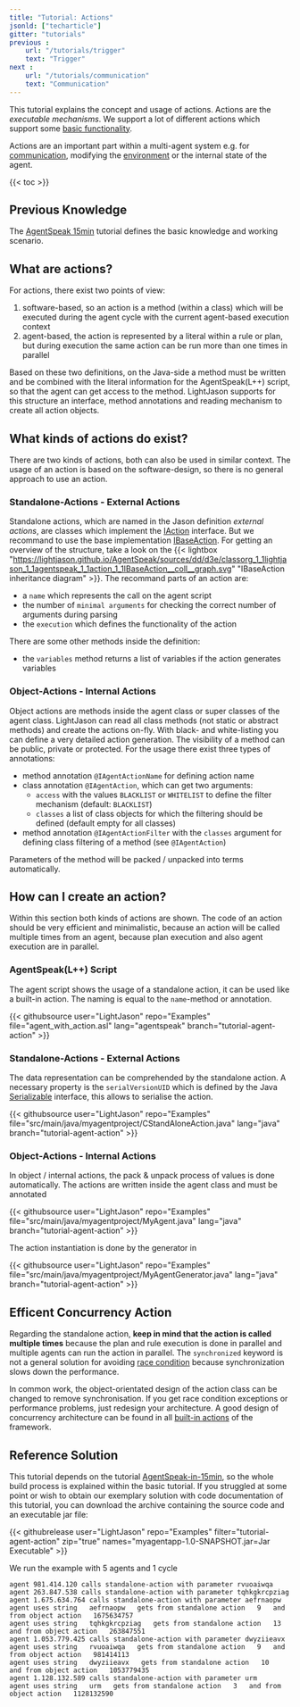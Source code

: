 ```yaml
---
title: "Tutorial: Actions"
jsonld: ["techarticle"]
gitter: "tutorials"
previous :
    url: "/tutorials/trigger"
    text: "Trigger" 
next :
    url: "/tutorials/communication"
    text: "Communication"
---
```


This tutorial explains the concept and usage of actions. Actions are the _executable mechanisms_. We support a lot of different actions which support some [basic functionality](/knowledgebase/builtinactions). 
<!--more-->

Actions are an important part within a multi-agent system e.g. for [communication](/tutorials/communication), modifying the [environment](/tutorials/environment) or the internal state of the agent.

{{< toc >}}

## Previous Knowledge

The [AgentSpeak 15min](/tutorials/agentspeak-in-fifteen-minutes/) tutorial defines the basic knowledge and working scenario.

## What are actions?

For actions, there exist two points of view:

1. software-based, so an action is a method (within a class) which will be executed during the agent cycle with the current agent-based execution context
2. agent-based, the action is represented by a literal within a rule or plan, but during execution the same action can be run more than one times in parallel

Based on these two definitions, on the Java-side a method must be written and be combined with the literal information for the AgentSpeak(L++) script, so that the agent can get access to the method. LightJason supports for this structure an interface, method annotations and reading mechanism to create all action objects.



## What kinds of actions do exist?

There are two kinds of actions, both can also be used in similar context. The usage of an action is based on the software-design, so there is no general approach to use an action.

### Standalone-Actions - External Actions

Standalone actions, which are named in the Jason definition _external actions_, are classes which implement the [IAction](https://lightjason.github.io/AgentSpeak/sources/dc/d53/interfaceorg_1_1lightjason_1_1agentspeak_1_1action_1_1IAction.html) interface. But we recommand to use the base implementation [IBaseAction](http://lightjason.github.io/AgentSpeak/sources/da/d94/classorg_1_1lightjason_1_1agentspeak_1_1action_1_1IBaseAction.htm). For getting an overview of the structure, take a look on the {{< lightbox "https://lightjason.github.io/AgentSpeak/sources/dd/d3e/classorg_1_1lightjason_1_1agentspeak_1_1action_1_1IBaseAction__coll__graph.svg" "IBaseAction inheritance diagram" >}}. The recommand parts of an action are:

* a ```name``` which represents the call on the agent script
* the number of ```minimal arguments``` for checking the correct number of arguments during parsing
* the ```execution``` which defines the functionality of the action

There are some other methods inside the definition:

* the ```variables``` method returns a list of variables if the action generates variables

### Object-Actions - Internal Actions

Object actions are methods inside the agent class or super classes of the agent class. LightJason can read all class methods (not static or abstract methods) and create the actions on-fly. With black- and white-listing you can define a very detailed action generation. The visibility of a method can be public, private or protected.
For the usage there exist three types of annotations:

* method annotation ```@IAgentActionName``` for defining action name
* class annotation ```@IAgentAction```, which can get two arguments:
    * ```access``` with the values ```BLACKLIST``` or ```WHITELIST``` to define the filter mechanism (default: ```BLACKLIST```)
    * ```classes``` a list of class objects for which the filtering should be defined (default empty for all classes)
* method annotation ```@IAgentActionFilter``` with the ```classes``` argument for defining class filtering of a method (see ```@IAgentAction```)

Parameters of the method will be packed / unpacked into terms automatically.




## How can I create an action?

Within this section both kinds of actions are shown. The code of an action should be very efficient and minimalistic, because an action will be called multiple times from an agent, because plan execution and also agent execution are in parallel.

### AgentSpeak(L++) Script

The agent script shows the usage of a standalone action, it can be used like a built-in action. The naming is equal to the ```name```-method or annotation.

<!-- htmlmin:ignore -->
{{< githubsource user="LightJason" repo="Examples" file="agent_with_action.asl" lang="agentspeak" branch="tutorial-agent-action" >}}
<!-- htmlmin:ignore -->

### Standalone-Actions - External Actions

The data representation can be comprehended by the standalone action. A necessary property is the ```serialVersionUID``` which is defined by the Java [Serializable](https://docs.oracle.com/javase/9/docs/api/java/io/Serializable.html) interface, this allows to serialise the action.

<!-- htmlmin:ignore -->
{{< githubsource user="LightJason" repo="Examples" file="src/main/java/myagentproject/CStandAloneAction.java" lang="java" branch="tutorial-agent-action" >}}
<!-- htmlmin:ignore -->


### Object-Actions - Internal Actions

In object / internal actions, the pack & unpack process of values is done automatically. The actions are written inside the agent class and must be annotated

<!-- htmlmin:ignore -->
{{< githubsource user="LightJason" repo="Examples" file="src/main/java/myagentproject/MyAgent.java" lang="java" branch="tutorial-agent-action" >}}
<!-- htmlmin:ignore -->

The action instantiation is done by the generator in

<!-- htmlmin:ignore -->
{{< githubsource user="LightJason" repo="Examples" file="src/main/java/myagentproject/MyAgentGenerator.java" lang="java" branch="tutorial-agent-action" >}}
<!-- htmlmin:ignore -->


## Efficent Concurrency Action

Regarding the standalone action, __keep in mind that the action is called multiple times__ because the plan and rule execution is done in parallel and multiple agents can run the action in parallel. The ```synchronized``` keyword is not a general solution for avoiding [race condition](https://en.wikipedia.org/wiki/Race_condition) because synchronization slows down the performance.

In common work, the object-orientated design of the action class can be changed to remove synchronisation. If you get race condition exceptions or performance problems, just redesign your architecture. A good design of concurrency architecture can be found in all [built-in actions](http://lightjason.github.io/AgentSpeak/sources/d7/d4b/namespaceorg_1_1lightjason_1_1agentspeak_1_1action_1_1builtin.htm) of the framework.

## Reference Solution

This tutorial depends on the tutorial [AgentSpeak-in-15min](/tutorials/agentspeak-in-fifteen-minutes), so the whole build process is explained within the basic tutorial. If you struggled at some point or wish to obtain our exemplary solution with code documentation of this tutorial, you can download the archive containing the source code and an executable jar file:

{{< githubrelease user="LightJason" repo="Examples" filter="tutorial-agent-action" zip="true" names="myagentapp-1.0-SNAPSHOT.jar=Jar Executable" >}}

We run the example with 5 agents and 1 cycle

```commandline
agent 981.414.120 calls standalone-action with parameter rvuoaiwqa
agent 263.847.538 calls standalone-action with parameter tqhkgkrcpziag
agent 1.675.634.764 calls standalone-action with parameter aefrnaopw
agent uses string   aefrnaopw   gets from standalone action   9   and from object action   1675634757
agent uses string   tqhkgkrcpziag   gets from standalone action   13   and from object action   263847551
agent 1.053.779.425 calls standalone-action with parameter dwyziieavx
agent uses string   rvuoaiwqa   gets from standalone action   9   and from object action   981414113
agent uses string   dwyziieavx   gets from standalone action   10   and from object action   1053779435
agent 1.128.132.589 calls standalone-action with parameter urm
agent uses string   urm   gets from standalone action   3   and from object action   1128132590
```
